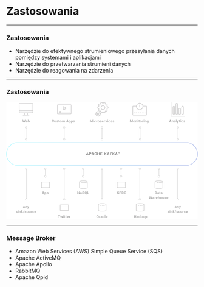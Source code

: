 
# Zastosowania

---
### Zastosowania
* Narzędzie do efektywnego strumieniowego przesyłania danych pomiędzy systemami i aplikacjami 
* Narzędzie do przetwarzania strumieni danych
* Narzędzie do reagowania na zdarzenia



---
<!-- .slide: class="imagecentersize75" -->
### Zastosowania
![](img/use-cases/chart-kafka-infrastructure.png)



---
### Message Broker
* Amazon Web Services (AWS) Simple Queue Service (SQS)
* Apache ActiveMQ
* Apache Apollo
* RabbitMQ
* Apache Qpid
